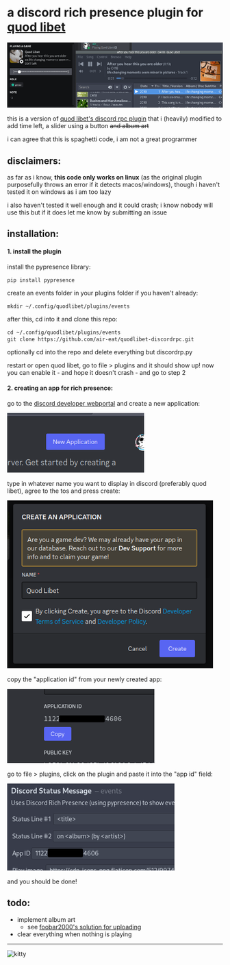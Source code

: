 # a discord rich presence plugin for [quod libet](https://github.com/quodlibet/quodlibet)
![example](docs/example.gif)

this is a version of [quod libet's discord rpc plugin](https://github.com/quodlibet/quodlibet/blob/main/quodlibet/ext/events/discord_status.py) that i (heavily) modified to add time left, a slider using a button ~~and album art~~

i can agree that this is spaghetti code, i am not a great programmer


## disclaimers:
as far as i know, **this code only works on linux** (as the original plugin purposefully throws an error if it detects macos/windows), though i haven't tested it on windows as i am too lazy

i also haven't tested it well enough and it could crash; i know nobody will use this but if it does let me know by submitting an issue

## installation:
#### 1. install the plugin
install the pypresence library:
```shell
pip install pypresence
```

create an events folder in your plugins folder if you haven't already:
```shell
mkdir ~/.config/quodlibet/plugins/events
```

after this, cd into it and clone this repo:
```shell
cd ~/.config/quodlibet/plugins/events
git clone https://github.com/air-eat/quodlibet-discordrpc.git
```

optionally cd into the repo and delete everything but discordrp.py

restart or open quod libet, go to file > plugins and it should show up! 
now you can enable it - and hope it doesn't crash - and go to step 2
#### 2. creating an app for rich presence:
go to the [discord developer webportal](https://discord.com/developers/applications) and create a new application:

![press this button!](docs/appcreation1.png)

type in whatever name you want to display in discord (preferably quod libet), agree to the tos and press create:

![like this](docs/appcreation2.png)

copy the "application id" from your newly created app:

![this one!!!](docs/appcreation3.png)

go to file > plugins, click on the plugin and paste it into the "app id" field:

![who will actually see these tooltips](docs/appcreation4.png)

and you should be done!

## todo:
- implement album art
    - see [foobar2000's solution for uploading](https://github.com/s0hv/rust-imgur-upload)
- clear everything when nothing is playing

---
![kitty](http://placekitten.com/1001/200)
